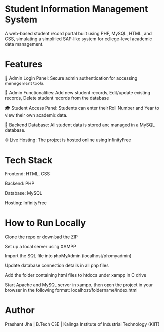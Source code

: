 # Student Information Management System
A web-based student record portal built using PHP, MySQL, HTML, and CSS, simulating a simplified SAP-like system for college-level academic data management.
# Features
🔐 Admin Login Panel:
Secure admin authentication for accessing management tools.

🧾 Admin Functionalities: 
Add new student records, Edit/update existing records, Delete student records from the database

🎓 Student Access Panel:
Students can enter their Roll Number and Year to view their own academic data.

💽 Backend Database:
All student data is stored and managed in a MySQL database.

🌐 Live Hosting:
The project is hosted online using InfinityFree

# Tech Stack
Frontend: HTML, CSS

Backend: PHP

Database: MySQL

Hosting: InfinityFree

# How to Run Locally
Clone the repo or download the ZIP

Set up a local server using XAMPP

Import the SQL file into phpMyAdmin (localhost/phpmyadmin)

Update database connection details in all php files

Add the folder containing html files to htdocs under xampp in C drive 

Start Apache and MySQL server in xampp, then open the project in your browser in the following format: localhost/foldername/index.html

# Author
Prashant Jha | B.Tech CSE | Kalinga Institute of Industrial Technology (KIIT)
